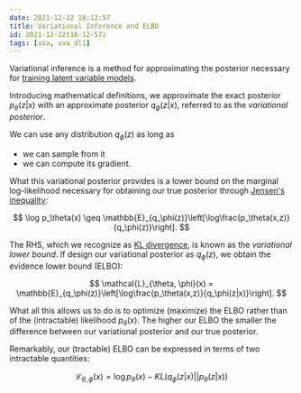 ```yaml
---
date: 2021-12-22 18:12:57
title: Variational Inference and ELBO
id: 2021-12-22t18-12-57z
tags: [uva, uva_dl1]
---
```


Variational inference is a method for approximating the posterior necessary for
[training latent variable models](./2021-12-22t17-24-16z.md).

Introducing mathematical definitions, we approximate the exact posterior
$p_\theta(z|x)$ with an approximate posterior $q_\phi(z|x)$, referred to as the
_variational posterior_.

We can use any distribution $q_\phi(z)$ as long as

- we can sample from it
- we can compute its gradient.

What this variational posterior provides is a lower bound on the marginal
log-likelihood necessary for obtaining our true posterior through
[Jensen's inequality](./2021-12-22t18-43-44z.md):

$$
\log p_\theta(x) \geq
\mathbb{E}_{q_\phi(z)}\left[\log\frac{p_\theta(x,z)}{q_\phi(z)}\right].
$$

The RHS, which we recognize as [KL divergence](./2021-12-22t18-20-26z.md), is
known as the _variational lower bound_. If design our variational posterior as
$q_\phi(z)$, we obtain the evidence lower bound (ELBO):

$$
\mathcal{L}_{\theta, \phi}(x) =
\mathbb{E}_{q_\phi(z)}\left[\log\frac{p_\theta(x,z)}{q_\phi(z|x)}\right].
$$

What all this allows us to do is to optimize (maximize) the ELBO rather than of
the (intractable) likelihood $p_\theta(x)$. The higher our ELBO the smaller the
difference between our variational posterior and our true posterior.

Remarkably, our (tractable) ELBO can be expressed in terms of two intractable
quantities:

$$
\mathcal{L}_{\theta, \phi}(x) =
\log p_\theta(x) - KL(q_\phi(z|x)||p_\theta(z|x))
$$
